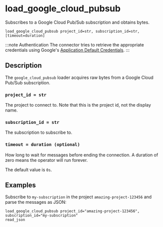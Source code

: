 # load_google_cloud_pubsub

Subscribes to a Google Cloud Pub/Sub subscription and obtains bytes.

```tql
load_google_cloud_pubsub project_id=str, subscription_id=str, [timeout=duration]
```

:::note Authentication
The connector tries to retrieve the appropriate credentials using Google's
[Application Default Credentials](https://google.aip.dev/auth/4110).
:::

## Description

The `google_cloud_pubsub` loader acquires raw bytes from a Google Cloud Pub/Sub subscription.

### `project_id = str`

The project to connect to. Note that this is the project id, not the display name.

### `subscription_id = str`

The subscription to subscribe to.

### `timeout = duration (optional)`

How long to wait for messages before ending the connection. A duration of zero means the operator will run forever.

The default value is `0s`.

## Examples

Subscribe to `my-subscription` in the project `amazing-project-123456` and parse the messages as JSON:

```tql
load_google_cloud_pubsub project_id="amazing-project-123456", subscription_id="my-subscription"
read_json
```
